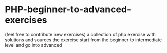 # PHP-beginner-to-advanced-exercises
(feel free to contribute new exercises)
a collection of php exercise with solutions and sources
the exercise start from the beginner to intermediate level and go into advanced 
